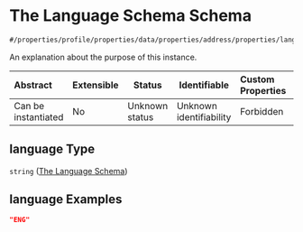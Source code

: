# The Language Schema Schema

```txt
#/properties/profile/properties/data/properties/address/properties/language#/properties/profile/properties/data/properties/address/properties/language
```

An explanation about the purpose of this instance.


| Abstract            | Extensible | Status         | Identifiable            | Custom Properties | Additional Properties | Access Restrictions | Defined In                                                                                       |
| :------------------ | ---------- | -------------- | ----------------------- | :---------------- | --------------------- | ------------------- | ------------------------------------------------------------------------------------------------ |
| Can be instantiated | No         | Unknown status | Unknown identifiability | Forbidden         | Allowed               | none                | [policy_transaction.schema.json\*](../out/policy_transaction.schema.json "open original schema") |

## language Type

`string` ([The Language Schema](policy_transaction-properties-the-profile-schema-properties-the-data-schema-properties-the-address-schema-properties-the-language-schema.md))

## language Examples

```json
"ENG"
```
